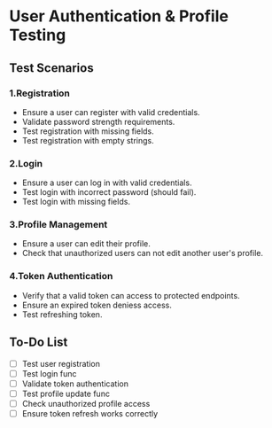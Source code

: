 # User Authentication & Profile Testing

## Test Scenarios

### 1.Registration
- Ensure a user can register with valid credentials.
- Validate password strength requirements.
- Test registration with missing fields. 
- Test registration with empty strings. 

### 2.Login
- Ensure a user can log in with valid credentials.
- Test login with incorrect password (should fail).
- Test login with missing fields.

### 3.Profile Management
- Ensure a user can edit their profile.
- Check that unauthorized users can not edit another user's profile.

### 4.Token Authentication
- Verify that a valid token can access to protected endpoints.
- Ensure an expired token deniess access.
- Test refreshing token.


## To-Do List
- [ ] Test user registration
- [ ] Test login func
- [ ] Validate token authentication
- [ ] Test profile update func
- [ ] Check unauthorized profile access
- [ ] Ensure token refresh works correctly